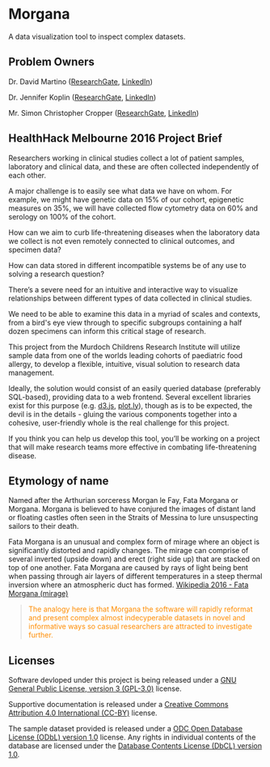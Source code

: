 # Morgana

A data visualization tool to inspect complex datasets.

## Problem Owners

Dr. David Martino ([ResearchGate][8], [LinkedIn][9])

Dr. Jennifer Koplin ([ResearchGate][10], [LinkedIn][11]) 

Mr. Simon Christopher Cropper ([ResearchGate][12], [LinkedIn][13]) 

## HealthHack Melbourne 2016 Project Brief

Researchers working in clinical studies collect a lot of patient samples, laboratory and clinical data, and these are often collected independently of each other.

A major challenge is to easily see what data we have on whom. For example, we might have genetic data on 15% of our cohort, epigenetic measures on 35%, we will have collected flow cytometry data on 60% and serology on 100% of the cohort.
 
How can we aim to curb life-threatening diseases when the laboratory data we collect is not even remotely connected to clinical outcomes, and specimen data?

How can data stored in different incompatible systems be of any use to solving a research question?

There’s a severe need for an intuitive and interactive way to visualize relationships between different types of data collected in clinical studies.
 
We need to be able to examine this data in a myriad of scales and contexts, from a bird's eye view through to specific subgroups containing a half dozen specimens can inform this critical stage of research. 

This project from the Murdoch Childrens Research Institute will utilize sample data from one of the worlds leading cohorts of paediatric food allergy, to develop a flexible, intuitive, visual solution to research data management.

Ideally, the solution would consist of an easily queried database (preferably SQL-based), providing data to a web frontend. Several excellent libraries exist for this purpose (e.g. [d3.js][5], [plot.ly][4]), though as is to be expected, the devil is in the details - gluing the various components together into a cohesive, user-friendly whole is the real challenge for this project.

If you think you can help us develop this tool, you’ll be working on a project that will make research teams more effective in combating life-threatening disease.


## Etymology of name

Named after the Arthurian sorceress Morgan le Fay, Fata Morgana or Morgana. Morgana is believed to have conjured the images of distant land or floating castles often seen in the Straits of Messina to lure unsuspecting sailors to their death. 

Fata Morgana is an unusual and complex form of mirage where an object is significantly distorted and rapidly changes. The mirage can comprise of several inverted (upside down) and erect (right side up) that are stacked on top of one another. Fata Morgana are caused by rays of light being bent when passing through air layers of different temperatures in a steep thermal inversion where an atmospheric duct has formed.
[Wikipedia 2016 - Fata Morgana (mirage)][1]

> <span style="color:darkorange">The analogy here is that Morgana the software will rapidly reformat and present complex almost indecyperable datasets in novel and informative ways so casual researchers are attracted to investigate further. </span>

## Licenses

Software devloped under this project is being released under a [GNU General Public License, version 3 (GPL-3.0)][2] license.

Supportive documentation is released under a [Creative Commons Attribution 4.0 International (CC-BY)][3] license. 

The sample dataset provided is released under a [ODC Open Database License (ODbL) version 1.0][6] license. Any rights in individual contents of the database are licensed under the [Database Contents License (DbCL) version 1.0][7].



[1]: https://en.wikipedia.org/wiki/Fata_Morgana_(mirage)
[2]: https://opensource.org/licenses/GPL-3.0
[3]: https://creativecommons.org/licenses/by/4.0/legalcode
[4]: http://plot.ly/
[5]: https://github.com/d3/d3
[6]: http://opendatacommons.org/licenses/odbl/1.0/
[7]: http://opendatacommons.org/licenses/dbcl/1.0/
[8]: https://www.researchgate.net/profile/David_Martino
[9]: https://au.linkedin.com/in/david-martino-812ab5b7
[10]: https://www.researchgate.net/profile/Jennifer_Koplin
[11]: https://au.linkedin.com/in/jennifer-koplin-6a085695
[12]: https://www.researchgate.net/profile/Simon_Cropper3
[13]: https://au.linkedin.com/in/simonchristophercropper